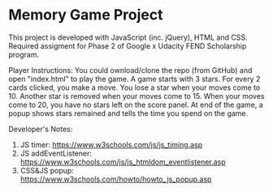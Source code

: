 # Memory Game Project

This project is developed with JavaScript (inc. jQuery), HTML and CSS. Required assigment for Phase 2 of Google x Udacity FEND Scholarship program.

Player Instructions:
You could ownload/clone the repo (from GitHub) and open "index.html" to play the game. A game starts with 3 stars. For every 2 cards clicked, you make a move. You lose a star when your moves come to 10. Another star is removed when your moves come to 15. When your moves come to 20, you have no stars left on the score panel. At end of the game, a popup shows stars remained and tells the time you spend on the game.  

Developer's Notes:
1) JS timer: https://www.w3schools.com/js/js_timing.asp
2) JS addEventListener: https://www.w3schools.com/js/js_htmldom_eventlistener.asp
3) CSS&JS popup: https://www.w3schools.com/howto/howto_js_popup.asp
